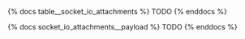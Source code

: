 {% docs table__socket_io_attachments %}
TODO
{% enddocs %}

{% docs socket_io_attachments__payload %}
TODO
{% enddocs %}
